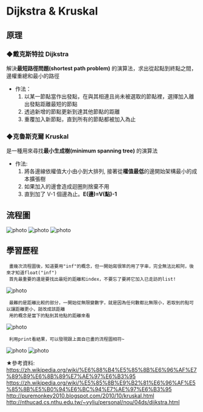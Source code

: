 # Dijkstra & Kruskal
## 原理
### ◆戴克斯特拉 Dijkstra 
解決**最短路徑問題(shortest path problem)** 的演算法，求出從起點到終點之間，邊權重總和最小的路徑
* 作法：
  1. 以某一節點當作出發點，在與其相連且尚未被選取的節點裡，選擇加入離出發點距離最短的節點
  2. 透過新增的節點更新到達其他節點的距離
  3. 重覆加入新節點，直到所有的節點都被加入為止

### ◆克魯斯克爾 Kruskal
是一種用來尋找**最小生成樹(minimum spanning tree)** 的演算法
* 作法:
  1. 將各邊線依權值大小由小到大排列, 接著從**權值最低**的邊開始架構最小的成本擴張樹
  2. 如果加入的邊會造成迴圈則捨棄不用
  3. 直到加了 V-1 個邊為止。**E(邊)=V(點)-1**

## 流程圖
![photo](https://github.com/stopraining/LearningNote/blob/master/pic/dij1.JPG)
![photo](https://github.com/stopraining/LearningNote/blob/master/pic/dij2.JPG)
![photo](https://github.com/stopraining/LearningNote/blob/master/pic/dij3.JPG)

## 學習歷程

     畫幾次流程圖後，知道要用"inf"的概念，但一開始寫很笨的用了字串，完全無法比較阿，後來才知道float("inf")
     首先最重要的還是要找出最短的距離和index，不要忘了要將它加入已走訪的list!

![photo](https://github.com/stopraining/LearningNote/blob/master/pic/dij4.JPG)

     最難的是距離比較的部分，一開始從無限變數字，就是因為任何數都比無限小，若取到的點可以讓距離更小，就改成該距離
     用的概念是當下的點到其他點的距離來看

![photo](https://github.com/stopraining/LearningNote/blob/master/pic/dij5.JPG)

     利用print看結果，可以發現跟上面自已畫的流程圖相符~

![photo](https://github.com/stopraining/LearningNote/blob/master/pic/dij6.JPG)
![photo](https://github.com/stopraining/LearningNote/blob/master/pic/dij7.JPG)


★參考資料:                                
https://zh.wikipedia.org/wiki/%E6%88%B4%E5%85%8B%E6%96%AF%E7%89%B9%E6%8B%89%E7%AE%97%E6%B3%95             
https://zh.wikipedia.org/wiki/%E5%85%8B%E9%B2%81%E6%96%AF%E5%85%8B%E5%B0%94%E6%BC%94%E7%AE%97%E6%B3%95         
http://puremonkey2010.blogspot.com/2010/10/kruskal.html            
http://nthucad.cs.nthu.edu.tw/~yyliu/personal/nou/04ds/dijkstra.html
